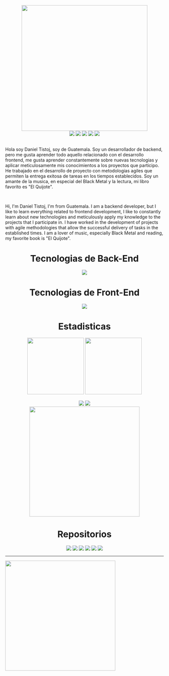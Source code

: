 <div align="center">
<img  height="400px" width="400px"  src="https://github.com/danieltistoj/danieltistoj/assets/42653664/15e3b828-ea60-473e-ab5b-6f0939688f08"/>
</div>
<!-- 
<div>
<img  src="https://user-images.githubusercontent.com/42653664/190973788-29fe7fb3-9b5b-4ffd-93b4-4b8cf5384be8.png"/>
</div>
-->

<div align="center">
  <a href = "mailto:josetisrey@gmail.com"><img src="https://img.shields.io/badge/-Gmail-%23333?style=for-the-badge&logo=gmail&logoColor=white"   target="_blank"></a>
  <a href="https://www.linkedin.com/in/daniel-tistoj-315661223" target="_blank"><img src="https://img.shields.io/badge/-LinkedIn-%230077B5?style=for-the-badge&logo=linkedin&logoColor=white" target="_blank"></a> 
    <a href="https://www.instagram.com/danieltistoj_/" target="_blank"><img src="https://img.shields.io/badge/-Instagram-%23E4405F?style=for-the-badge&logo=instagram&logoColor=white" target="_blank"></a>
   <a href="https://discord.gg/9KP5ufNs" target="_blank"><img src="https://img.shields.io/badge/Discord-7289DA?style=for-the-badge&logo=discord&logoColor=white" target="_blank"></a> 
   <a href="https://www.facebook.com/jose.tistoj.10/" target="_blank"><img src="https://img.shields.io/badge/Facebook-1877F2?style=for-the-badge&logo=facebook&logoColor=white"></a> 
 </div>
<br>
<p>Hola soy Daniel Tistoj, soy de Guatemala. Soy un desarrollador de backend, pero me gusta aprender todo aquello relacionado con el desarrollo frontend, me gusta aprender constantemente sobre nuevas tecnologias y aplicar meticulosamente mis conocimientos a los proyectos que participo. He trabajado en el desarrollo de proyecto con metodologias agiles que permiten la entrega exitosa de tareas en los tiempos establecidos. Soy un amante de la musica, en especial del Black Metal y la lectura, mi libro favorito es "El Quijote". </p>
<br>
<p>
Hi, I'm Daniel Tistoj, I'm from Guatemala. I am a backend developer, but I like to learn everything related to frontend development, I like to constantly learn about new technologies and meticulously apply my knowledge to the projects that I participate in. I have worked in the development of projects with agile methodologies that allow the successful delivery of tasks in the established times. I am a lover of music, especially Black Metal and reading, my favorite book is "El Quijote".</p>
  <div align="center" >
 <h1>Tecnologias de Back-End</h1>
 </div>
 <p align="center">
  <a href="https://skillicons.dev">
    <img   src="https://skillicons.dev/icons?i=java,python,js,nodejs,express,mysql,mongo" />
  </a>
</p>

 <div align="center" >
 <h1>Tecnologias de Front-End</h1>
 </div>
 <p align="center">
  <a href="https://skillicons.dev">
    <img   src="https://skillicons.dev/icons?i=html,css" />
  </a>
</p>
 <div align="center" >
 <h1>Estadisticas</h1>
 </div>
<div align="center">
<img  height="180em"  src="https://github-readme-stats.vercel.app/api?username=danieltistoj&show_icons=true&theme=dark"/>
<img  height="180em" src="https://github-readme-stats.vercel.app/api/top-langs/?username=danieltistoj&layout=compact&theme=dark"/>
</div>
 <br>
 </div>
  <div height = "350em" align="center">
   <img  src="http://github-profile-summary-cards.vercel.app/api/cards/repos-per-language?username=danieltistoj&theme=dark"/> 
   <img  src="http://github-profile-summary-cards.vercel.app/api/cards/most-commit-language?username=danieltistoj&theme=dark"/> 
  </div>
   <div align ="center"><img height = "350em" src="https://user-images.githubusercontent.com/42653664/190078487-6d0bdf94-b3b9-4e3e-817c-a337a16e08aa.gif"/></div>
  
 <div align="center" >
 <h1>Repositorios</h1>
 </div>
 <div align="center">
 <a  href="https://github.com/danieltistoj/atenea-servicio"><img src="https://github-readme-stats.vercel.app/api/pin/?username=danieltistoj&repo=atenea-servicio&theme=dark"/></a>
 <a href="https://github.com/danieltistoj/backend-product-code"><img src="https://github-readme-stats.vercel.app/api/pin/?username=danieltistoj&repo=backend-product-code&theme=dark"/></a>
  <a href="https://github.com/danieltistoj/spotify_analisis"><img src="https://github-readme-stats.vercel.app/api/pin/?username=danieltistoj&repo=spotify_analisis&theme=dark"/></a>
   <a href="https://github.com/danieltistoj/ProyectoBD"><img src="https://github-readme-stats.vercel.app/api/pin/?username=danieltistoj&repo=ProyectoBD&theme=dark"/></a>
  <a href="https://github.com/danieltistoj/Proyecto_SO2"><img src="https://github-readme-stats.vercel.app/api/pin/?username=danieltistoj&repo=Proyecto_SO2&theme=dark"/></a>
    <a href="https://github.com/danieltistoj/Ejercicio-python"><img src="https://github-readme-stats.vercel.app/api/pin/?username=danieltistoj&repo=Ejercicio-python&theme=dark"/></a>
</div>
 <hr>
<div align="center" style= "display: flex; align-items: flex-end;">
  <img height = "350em" src="http://github-profile-summary-cards.vercel.app/api/cards/profile-details?username=danieltistoj&theme=github_dark"/>
</div>
